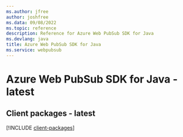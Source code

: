 ```yaml
---
ms.author: jfree
author: joshfree
ms.data: 09/08/2022
ms.topic: reference
description: Reference for Azure Web PubSub SDK for Java
ms.devlang: java
title: Azure Web PubSub SDK for Java
ms.service: webpubsub
---
```

# Azure Web PubSub SDK for Java - latest

## Client packages - latest
[!INCLUDE [client-packages](web-pubsub-client-index.md)]